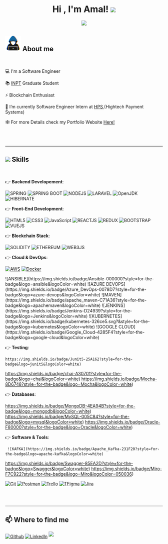 
<h1 align="center"><b>Hi , I'm Amal! </b><img src="https://media.giphy.com/media/hvRJCLFzcasrR4ia7z/giphy.gif" width="35"></h1>

<p align="center">
  <a href="https://github.com/DenverCoder1/readme-typing-svg"><img src="https://readme-typing-svg.herokuapp.com?font=Time+New+Roman&color=cyan&size=25&center=true&vCenter=true&width=600&height=100&lines=Welcome+To+my+Profile..&hearts;"></a>
</p>


## <picture><img src = "https://github.com/0xAbdulKhalid/0xAbdulKhalid/raw/main/assets/mdImages/about_me.gif" width = 50px></picture> **About me**

<br>

💻 I'm a Software Engineer 

📚 <a href="http://www.inpt.ac.ma/">INPT</a> Graduate Student
   
⚡ Blockchain Enthusiast
   
🔭 I’m currently Software Engineer Intern at <a href="https://www.hps-worldwide.com/">HPS <a>(Hightech Payment Systems)
   
🕸️ For more Details check my Portfolio Website <a href="https://kalimamalportfolio.azurewebsites.net/">Here!<a>

<br><br>


-----


## <img src="https://media2.giphy.com/media/QssGEmpkyEOhBCb7e1/giphy.gif?cid=ecf05e47a0n3gi1bfqntqmob8g9aid1oyj2wr3ds3mg700bl&rid=giphy.gif" width ="25"><b> Skills</b>
<br>

<p align="center">

👉 **Backend Developement**:
  
  ![SPRING](https://img.shields.io/badge/Spring-6DB33F?style=for-the-badge&logo=spring&logoColor=white)
  ![SPRING BOOT](https://img.shields.io/badge/Spring_Boot-F2F4F9?style=for-the-badge&logo=spring-boot)
  ![NODEJS](https://img.shields.io/badge/Node.js-339933?style=for-the-badge&logo=nodedotjs&logoColor=white)
  ![LARAVEL](https://img.shields.io/badge/Laravel-FF2D20?style=for-the-badge&logo=laravel&logoColor=white)
  ![OpenJDK](https://img.shields.io/badge/OpenJDK-ED8B00?style=for-the-badge&logo=openjdk&logoColor=white)
  ![HIBERNATE](https://img.shields.io/badge/Hibernate-59666C?style=for-the-badge&logo=Hibernate&logoColor=white)
  

👉 **Front-End Development**:

   ![HTML5](https://img.shields.io/badge/HTML5%20-%23E34F26.svg?style=for-the-badge&logo=html5&logoColor=white)
   ![CSS3](https://img.shields.io/badge/CSS%20-%231572B6.svg?style=for-the-badge&logo=css3&logoColor=white)
   ![JavaScript](https://img.shields.io/badge/JavaScript%20-%23F7DF1E.svg?style=for-the-badge&logo=javascript&logoColor=black)
   ![REACTJS](https://img.shields.io/badge/React-20232A?style=for-the-badge&logo=react&logoColor=61DAFB)
   ![REDUX](https://img.shields.io/badge/Redux-593D88?style=for-the-badge&logo=redux&logoColor=white)
   ![BOOTSTRAP](https://img.shields.io/badge/Bootstrap-563D7C?style=for-the-badge&logo=bootstrap&logoColor=white)
   ![VUEJS](https://img.shields.io/badge/Vue.js-35495E?style=for-the-badge&logo=vuedotjs&logoColor=4FC08D)

👉 **Blockchain Stack**:

  ![SOLIDITY](https://img.shields.io/badge/Solidity-e6e6e6?style=for-the-badge&logo=solidity&logoColor=black)
  ![ETHEREUM](https://img.shields.io/badge/Ethereum-3C3C3D?style=for-the-badge&logo=Ethereum&logoColor=white)
  ![WEB3JS](https://img.shields.io/badge/web3.js-F16822?style=for-the-badge&logo=web3.js&logoColor=white)

  
  
 

👉 **Cloud & DevOps**:
  
  <p>
 <a href="#"><img alt="AWS" src="https://img.shields.io/badge/Amazon_AWS-232F3E?style=for-the-badge&logo=amazon-aws&logoColor=white"></a> <a href="#"><img alt="Docker" src="https://img.shields.io/badge/Docker-2CA5E0?style=for-the-badge&logo=docker&logoColor=white"></a>
  </p>
  ![ANSIBLE](https://img.shields.io/badge/Ansible-000000?style=for-the-badge&logo=ansible&logoColor=white)
  ![AZURE DEVOPS](https://img.shields.io/badge/Azure_DevOps-0078D7?style=for-the-badge&logo=azure-devops&logoColor=white)
  ![MAVEN](https://img.shields.io/badge/apache_maven-C71A36?style=for-the-badge&logo=apachemaven&logoColor=white)
  ![JENKINS](https://img.shields.io/badge/Jenkins-D24939?style=for-the-badge&logo=Jenkins&logoColor=white)
  ![KUBERNETES](https://img.shields.io/badge/kubernetes-326ce5.svg?&style=for-the-badge&logo=kubernetes&logoColor=white)
  ![GOOGLE CLOUD](https://img.shields.io/badge/Google_Cloud-4285F4?style=for-the-badge&logo=google-cloud&logoColor=white)
  
👉 **Testing**:
  
	https://img.shields.io/badge/Junit5-25A162?style=for-the-badge&logo=junit5&logoColor=white)
  https://img.shields.io/badge/chai-A30701?style=for-the-badge&logo=chai&logoColor=white)
  	https://img.shields.io/badge/Mocha-8D6748?style=for-the-badge&logo=Mocha&logoColor=white)
  
👉 **Databases**:
  
  https://img.shields.io/badge/MongoDB-4EA94B?style=for-the-badge&logo=mongodb&logoColor=white)
  https://img.shields.io/badge/MySQL-005C84?style=for-the-badge&logo=mysql&logoColor=white)
https://img.shields.io/badge/Oracle-F80000?style=for-the-badge&logo=Oracle&logoColor=white)

👉 **Software & Tools**: 
  
     ![KAFKA](https://img.shields.io/badge/Apache_Kafka-231F20?style=for-the-badge&logo=apache-kafka&logoColor=white)
  https://img.shields.io/badge/Swagger-85EA2D?style=for-the-badge&logo=Swagger&logoColor=white)
  https://img.shields.io/badge/Miro-F7C922?style=for-the-badge&logo=Miro&logoColor=050036)
<p>
    <a href="#"><img alt="Git" src="https://img.shields.io/badge/Git-F05032?style=for-the-badge&logo=git&logoColor=white"></a> <a href="#"><img alt="Postman" src="https://img.shields.io/badge/Postman-FF6C37?style=for-the-badge&logo=Postman&logoColor=white"></a> <a href="#"><img alt="Trello" src="https://img.shields.io/badge/Trello-0052CC?style=for-the-badge&logo=trello&logoColor=white"></a> <a href="#"><img alt="TFigma" src="https://img.shields.io/badge/Figma-F24E1E?style=for-the-badge&logo=figma&logoColor=white"></a> <a href="#"><img alt="Jira" src="https://img.shields.io/badge/Jira-0052CC?style=for-the-badge&logo=Jira&logoColor=white"></a>
</p>

<br>
<br>

-----

## **📫 Where to find me**
 
<p><a href="https://github.com/AMALK319" target="_blank"><img alt="Github" src="https://img.shields.io/badge/GitHub-%2312100E.svg?&style=for-the-badge&logo=Github&logoColor=white" /></a> <a href="https://www.linkedin.com/in/amal-kalim-4648951b4/" target="_blank"><img alt="LinkedIn" src="https://img.shields.io/badge/linkedin-%230077B5.svg?&style=for-the-badge&logo=linkedin&logoColor=white" /></a> <a href="mailto:kalimamal07@gmail.com" target="_blank"><img src="https://img.shields.io/badge/gmail-%23EA4335.svg?style=for-the-badge&logo=gmail&logoColor=white" t=mail style="margin-bottom: 5px;" /></a>
</p>

 <br><br>

<!--
**AMALK319/AMALK319** is a ✨ _special_ ✨ repository because its `README.md` (this file) appears on your GitHub profile.

Here are some ideas to get you started:

- 🔭 I’m currently working on ...
- 🌱 I’m currently learning ...
- 👯 I’m looking to collaborate on ...
- 🤔 I’m looking for help with ...
- 💬 Ask me about ...
- 📫 How to reach me: ...
- 😄 Pronouns: ...
- ⚡ Fun fact: ...
-->
